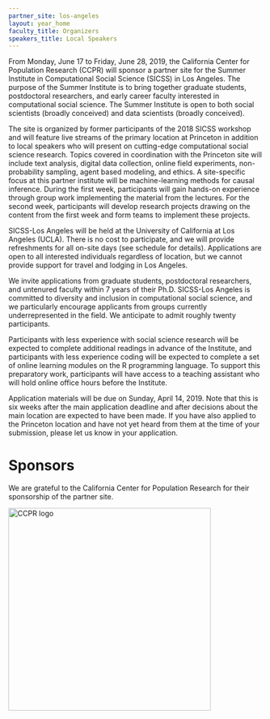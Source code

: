 ```yaml
---
partner_site: los-angeles
layout: year_home
faculty_title: Organizers
speakers_title: Local Speakers
---
```


From Monday, June 17 to Friday, June 28, 2019, the California Center for Population Research (CCPR) will sponsor a partner site for the Summer Institute in Computational Social Science (SICSS) in Los Angeles. The purpose of the Summer Institute is to bring together graduate students, postdoctoral researchers, and early career faculty interested in computational social science. The Summer Institute is open to both social scientists (broadly conceived) and data scientists (broadly conceived). 

The site is organized by former participants of the 2018 SICSS workshop and will feature live streams of the primary location at Princeton in addition to local speakers who will present on cutting-edge computational social science research. Topics covered in coordination with the Princeton site will include text analysis, digital data collection, online field experiments, non-probability sampling, agent based modeling, and ethics. A site-specific focus at this partner institute will be machine-learning methods for causal inference. During the first week, participants will gain hands-on experience through group work implementing the material from the lectures. For the second week, participants will develop research projects drawing on the content from the first week and form teams to implement these projects.

SICSS-Los Angeles will be held at the University of California at Los Angeles (UCLA). There is no cost to participate, and we will provide refreshments for all on-site days (see schedule for details). Applications are open to all interested individuals regardless of location, but we cannot provide support for travel and lodging in Los Angeles.

We invite applications from graduate students, postdoctoral researchers, and untenured faculty within 7 years of their Ph.D. SICSS-Los Angeles is committed to diversity and inclusion in computational social science, and we particularly encourage applicants from groups currently underrepresented in the field. We anticipate to admit roughly twenty participants.

Participants with less experience with social science research will be expected to complete additional readings in advance of the Institute, and participants with less experience coding will be expected to complete a set of online learning modules on the R programming language. To support this preparatory work, participants will have access to a teaching assistant who will hold online office hours before the Institute.

Application materials will be due on Sunday, April 14, 2019. Note that this is six weeks after the main application deadline and after decisions about the main location are expected to have been made. If you have also applied to the Princeton location and have not yet heard from them at the time of your submission, please let us know in your application.

# Sponsors

We are grateful to the California Center for Population Research for their sponsorship of the partner site. 
<!---We also thank IDSS for providing the space and look forward to announcing additional sponsors for this partner location in the coming months.-->

<img class="img-responsive" alt="CCPR logo" src="{{ site.baseurl }}{% link /2019/los-angeles/images/CCPR-logo.png %}" width = "400">
